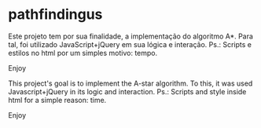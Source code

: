 # pathfindingus

Este projeto tem por sua finalidade, a implementação do algoritmo A*.
Para tal, foi utilizado JavaScript+jQuery em sua lógica e interação.
Ps.: Scripts e estilos no html por um simples motivo: tempo.

Enjoy

This project's goal is to implement the A-star algorithm.
To this, it was used Javascript+jQuery in its logic and interaction.
Ps.: Scripts and style inside html for a simple reason: time.

Enjoy
